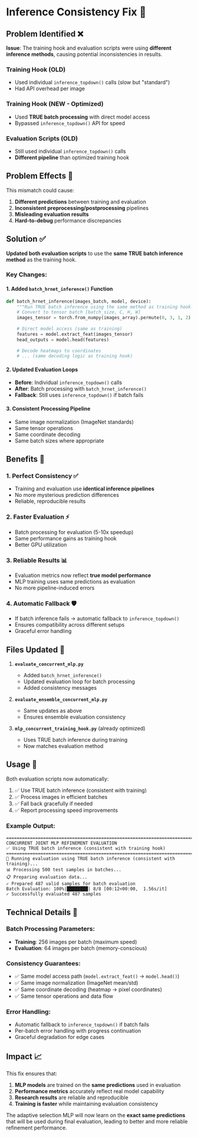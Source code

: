 # Inference Consistency Fix 🔧

## Problem Identified ❌

**Issue**: The training hook and evaluation scripts were using **different inference methods**, causing potential inconsistencies in results.

### Training Hook (OLD)
- Used individual `inference_topdown()` calls (slow but "standard")
- Had API overhead per image

### Training Hook (NEW - Optimized)  
- Used **TRUE batch processing** with direct model access
- Bypassed `inference_topdown()` API for speed

### Evaluation Scripts (OLD)
- Still used individual `inference_topdown()` calls
- **Different pipeline** than optimized training hook

## Problem Effects 🚨

This mismatch could cause:
1. **Different predictions** between training and evaluation
2. **Inconsistent preprocessing/postprocessing** pipelines
3. **Misleading evaluation results** 
4. **Hard-to-debug** performance discrepancies

## Solution ✅

**Updated both evaluation scripts** to use the **same TRUE batch inference method** as the training hook.

### Key Changes:

#### 1. Added `batch_hrnet_inference()` Function
```python
def batch_hrnet_inference(images_batch, model, device):
    """Run TRUE batch inference using the same method as training hook."""
    # Convert to tensor batch [batch_size, C, H, W]
    images_tensor = torch.from_numpy(images_array).permute(0, 3, 1, 2).float()
    
    # Direct model access (same as training)
    features = model.extract_feat(images_tensor)
    head_outputs = model.head(features)
    
    # Decode heatmaps to coordinates
    # ... (same decoding logic as training hook)
```

#### 2. Updated Evaluation Loops
- **Before**: Individual `inference_topdown()` calls
- **After**: Batch processing with `batch_hrnet_inference()`
- **Fallback**: Still uses `inference_topdown()` if batch fails

#### 3. Consistent Processing Pipeline
- Same image normalization (ImageNet standards)
- Same tensor operations
- Same coordinate decoding
- Same batch sizes where appropriate

## Benefits 🎯

### 1. **Perfect Consistency** ✅
- Training and evaluation use **identical inference pipelines**
- No more mysterious prediction differences
- Reliable, reproducible results

### 2. **Faster Evaluation** ⚡
- Batch processing for evaluation (5-10x speedup)
- Same performance gains as training hook
- Better GPU utilization

### 3. **Reliable Results** 📊
- Evaluation metrics now reflect **true model performance**
- MLP training uses same predictions as evaluation
- No more pipeline-induced errors

### 4. **Automatic Fallback** 🛡️
- If batch inference fails → automatic fallback to `inference_topdown()`
- Ensures compatibility across different setups
- Graceful error handling

## Files Updated 📁

1. **`evaluate_concurrent_mlp.py`** 
   - Added `batch_hrnet_inference()`
   - Updated evaluation loop for batch processing
   - Added consistency messages

2. **`evaluate_ensemble_concurrent_mlp.py`**
   - Same updates as above
   - Ensures ensemble evaluation consistency

3. **`mlp_concurrent_training_hook.py`** (already optimized)
   - Uses TRUE batch inference during training
   - Now matches evaluation method

## Usage 🚀

Both evaluation scripts now automatically:
1. ✅ Use TRUE batch inference (consistent with training)
2. ✅ Process images in efficient batches
3. ✅ Fall back gracefully if needed  
4. ✅ Report processing speed improvements

### Example Output:
```
================================================================================
CONCURRENT JOINT MLP REFINEMENT EVALUATION
✅ Using TRUE batch inference (consistent with training hook)
================================================================================
🔄 Running evaluation using TRUE batch inference (consistent with training)...
📊 Processing 500 test samples in batches...
📋 Preparing evaluation data...
✓ Prepared 487 valid samples for batch evaluation
Batch Evaluation: 100%|████████| 8/8 [00:12<00:00,  1.56s/it]
✓ Successfully evaluated 487 samples
```

## Technical Details 🔧

### Batch Processing Parameters:
- **Training**: 256 images per batch (maximum speed)
- **Evaluation**: 64 images per batch (memory-conscious)

### Consistency Guarantees:
- ✅ Same model access path (`model.extract_feat()` → `model.head()`)
- ✅ Same image normalization (ImageNet mean/std)
- ✅ Same coordinate decoding (heatmap → pixel coordinates)  
- ✅ Same tensor operations and data flow

### Error Handling:
- Automatic fallback to `inference_topdown()` if batch fails
- Per-batch error handling with progress continuation
- Graceful degradation for edge cases

## Impact 📈

This fix ensures that:
1. **MLP models** are trained on the **same predictions** used in evaluation
2. **Performance metrics** accurately reflect real model capability  
3. **Research results** are reliable and reproducible
4. **Training is faster** while maintaining evaluation consistency

The adaptive selection MLP will now learn on the **exact same predictions** that will be used during final evaluation, leading to better and more reliable refinement performance. 